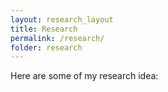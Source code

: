 ```yaml
---
layout: research_layout
title: Research
permalink: /research/
folder: research
---
```


Here are some of my research idea:
